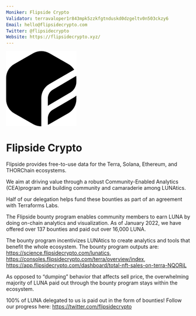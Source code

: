 ```yaml
---
Moniker: Flipside Crypto
Validator: terravaloper1r843mpk5zzkfgtnduskd0dzgeltv0n503ckzy6
Email: hello@flipsidecrypto.com
Twitter: @flipsidecrypto
Website: https://flipsidecrypto.xyz/
---
```


 ![flipsidecryptologo](flipsidecrypto.png)

# Flipside Crypto

Flipside provides free-to-use data for the Terra, Solana, Ethereum, and THORChain ecosystems. 

We aim at driving value through a robust Community-Enabled Analytics (CEA)program and building community and camaraderie among LUNAtics.

Half of our delegation helps fund these bounties as part of an agreement with Terraforms Labs.

The Flipside bounty program enables community members to earn LUNA by doing on-chain analytics and visualization. As of January 2022, we have offered over 137 bounties and paid out over 16,000 LUNA.

The bounty program incentivizes LUNAtics to create analytics and tools that benefit the whole ecosystem. The bounty program outputs are: https://science.flipsidecrypto.com/lunatics, https://consoles.flipsidecrypto.com/terra/overview/index, https://app.flipsidecrypto.com/dashboard/total-nft-sales-on-terra-NQORiL

As opposed to “dumping” behavior that affects sell price, the overwhelming majority of LUNA paid out through the bounty program stays within the ecosystem.

100% of LUNA delegated to us is paid out in the form of bounties! Follow our progress here: https://twitter.com/flipsidecrypto
